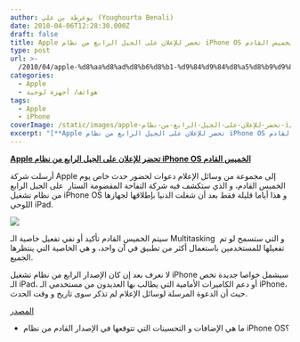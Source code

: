```yaml
---
author: يوغرطة بن علي (Youghourta Benali)
date: 2010-04-06T12:28:30.000Z
draft: false
title: Apple تحضر للإعلان على الجيل الرابع من نظام iPhone OS الخميس القادم
type: post
url: >-
  /2010/04/apple-%d8%aa%d8%ad%d8%b6%d8%b1-%d9%84%d9%84%d8%a5%d8%b9%d9%84%d8%a7%d9%86-%d8%b9%d9%84%d9%89-%d8%a7%d9%84%d8%ac%d9%8a%d9%84-%d8%a7%d9%84%d8%b1%d8%a7%d8%a8%d8%b9-%d9%85%d9%86-%d9%86%d8%b8%d8%a7%d9%85-i/
categories:
  - Apple
  - هواتف/ أجهزة لوحية
tags:
  - Apple
  - iPhone
coverImage: /static/images/apple-تحضر-للإعلان-على-الجيل-الرابع-من-نظام-i/iphone-os-4.jpg
excerpt: "[**Apple تحضر للإعلان على الجيل الرابع من نظام iPhone OS الخميس القادم**](https://www.it-scoop.com/2010/04/apple-%d8%aa%d8%ad%d8%b6%d8%b1-%d9%84%d9%84%d8%a5%d8%b9%d9%84%d8%a7%d9%86-%d8%b9%d9%84%d9%89-%d8%a7%d9%84%d8%ac%d9%8a%d9%84-%d8%a7%d9%84%d8%b1%d8%a7%d8%a8%d8%b9-%d9%85%d9%86-%d9%86%d8%b8%d8%a7%d9%85-i/)\n\nأرسلت شركة Apple إلى مجموعة من وسائل الإعلام دعوات لحضور حدث خاص يوم الخميس القادم، و الذي ستكشف فيه شركة التفاحة المقضومة الستار \_على الجيل الرابع من نظام تشغيل"
---
```

[**Apple تحضر للإعلان على الجيل الرابع من نظام iPhone OS الخميس القادم**](https://www.it-scoop.com/2010/04/apple-%d8%aa%d8%ad%d8%b6%d8%b1-%d9%84%d9%84%d8%a5%d8%b9%d9%84%d8%a7%d9%86-%d8%b9%d9%84%d9%89-%d8%a7%d9%84%d8%ac%d9%8a%d9%84-%d8%a7%d9%84%d8%b1%d8%a7%d8%a8%d8%b9-%d9%85%d9%86-%d9%86%d8%b8%d8%a7%d9%85-i/)

أرسلت شركة Apple إلى مجموعة من وسائل الإعلام دعوات لحضور حدث خاص يوم الخميس القادم، و الذي ستكشف فيه شركة التفاحة المقضومة الستار  على الجيل الرابع من نظام تشغيل iPhone OS و هذا أياما قليلة فقط بعد أن شغلت الدنيا بإطلاقها لجهازها اللوحي iPad.

![](/static/images/apple-تحضر-للإعلان-على-الجيل-الرابع-من-نظام-i/iphone-os-4.jpg)

سيتم الخميس القادم تأكيد أو نفي تفعيل خاصية الـ Multitasking  و التي ستسمح لو تم تفعيلها للمستخدمين باستعمال أكثر من تطبيق في آن واحد، و هي الخاصية التي ينتظرها الجميع.

لا نعرف بعد إن كان الإصدار الرابع من نظام تشغيل iPhone سيشمل خواصا جديدة تخص الـ iPad، أو دعم الكاميرات الأمامية التي يطالب بها العديدون من مستخدمي الـ iPhone، حيث أن الدعوة المرسلة لوسائل الإعلام لم تذكر سوى تاريخ و وقت الحدث.

[المصدر](http://www.pcworld.com/article/193460/apple_to_preview_new_iphone_os_this_week.html)

-   ما هي الإضافات و التحسينات التي تتوقعها في الإصدار القادم من نظام iPhone OS؟

